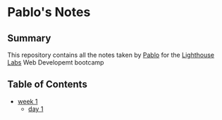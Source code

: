 # Pablo's Notes 

## Summary
This repository contains all the notes taken by [Pablo](https://github.com/Marpace) for the [Lighthouse Labs](https://www.lighthouselabs.ca/en)  Web Developemt bootcamp

## Table of Contents
- [week 1](/Week_1/)
  - [day 1](/Week_1/Day_1/)